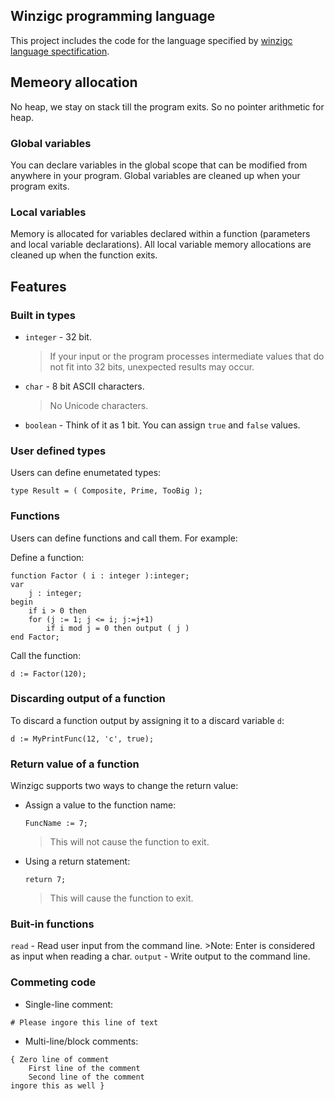 ## Winzigc programming language

This project includes the code for the language specified by [winzigc language spectification](/SPECIFICATION.md).

## Memeory allocation

No heap, we stay on stack till the program exits. So no pointer arithmetic for heap.

### Global variables

You can declare variables in the global scope that can be modified from anywhere in your program. 
Global variables are cleaned up when your program exits.

### Local variables

Memory is allocated for variables declared within a function (parameters and local variable declarations). 
All local variable memory allocations are cleaned up when the function exits.

## Features

### Built in types

- `integer` - 32 bit. 
    >If your input or the program processes intermediate values that do not fit into 32 bits, unexpected results may occur.

- `char` - 8 bit ASCII characters.
    >No Unicode characters.
- `boolean` - Think of it as 1 bit. You can assign `true` and `false` values.

### User defined types

Users can define enumetated types:
```
type Result = ( Composite, Prime, TooBig );
```

### Functions

Users can define functions and call them. For example:

Define a function:
```
function Factor ( i : integer ):integer;
var
    j : integer;
begin
    if i > 0 then
	for (j := 1; j <= i; j:=j+1) 
	    if i mod j = 0 then output ( j )
end Factor;
```

Call the function:
```
d := Factor(120);
```
### Discarding output of a function

To discard a function output by assigning it to a discard variable `d`:
```
d := MyPrintFunc(12, 'c', true);
```

### Return value of a function

Winzigc supports two ways to change the return value:

- Assign a value to the function name:
    ```
    FuncName := 7;
    ```
    >This will not cause the function to exit.
- Using a return statement:
    ```
    return 7;
    ```
    >This will cause the function to exit.

### Buit-in functions

`read`   - Read user input from the command line. 
         >Note: Enter is considered as input when reading a char.
`output` - Write output to the command line.

### Commeting code

- Single-line comment:
```
# Please ingore this line of text
```

- Multi-line/block comments:

```
{ Zero line of comment
    First line of the comment
    Second line of the comment
ingore this as well }
```
